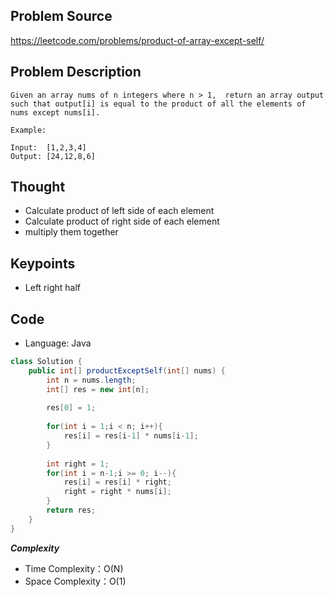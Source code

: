 ## Problem Source
https://leetcode.com/problems/product-of-array-except-self/

## Problem Description
```
Given an array nums of n integers where n > 1,  return an array output such that output[i] is equal to the product of all the elements of nums except nums[i].

Example:

Input:  [1,2,3,4]
Output: [24,12,8,6]
```

## Thought
- Calculate product of left side of each element
- Calculate product of right side of each element
- multiply them together

## Keypoints
- Left right half


## Code
* Language: Java

```Java
class Solution {
    public int[] productExceptSelf(int[] nums) {
        int n = nums.length;
        int[] res = new int[n];
        
        res[0] = 1;
        
        for(int i = 1;i < n; i++){
            res[i] = res[i-1] * nums[i-1];
        }
        
        int right = 1;
        for(int i = n-1;i >= 0; i--){
            res[i] = res[i] * right;
            right = right * nums[i];
        }
        return res;
    }
}
```

***Complexity***

- Time Complexity：O(N)
- Space Complexity：O(1)

